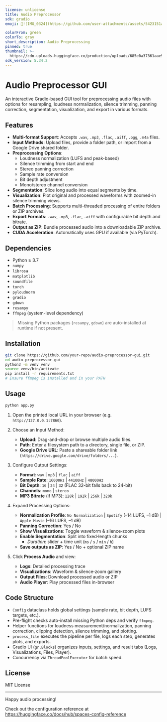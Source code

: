 ```yaml
---
license: unlicense
title: Audio Preprocessor
sdk: gradio
emoji: 🧪![IMG_0324](https://github.com/user-attachments/assets/5423151a-b1ea-4b1d-a8fe-51ef201ea6ad)

colorFrom: green
colorTo: gray
short_description: Audio Preprocessing
pinned: true
thumbnail: >-
  https://cdn-uploads.huggingface.co/production/uploads/685e0a37361aae99d2a3d907/reRACpFiIzn30l-uR2ZWy.png
sdk_version: 5.34.2
---
```

# Audio Preprocessor GUI

An interactive Gradio-based GUI tool for preprocessing audio files with options for resampling, loudness normalization, silence trimming, panning correction, segmentation, visualization, and export in various formats.

## Features

- **Multi-format Support**: Accepts `.wav`, `.mp3`, `.flac`, `.aiff`, `.ogg`, `.m4a` files.  
- **Input Methods**: Upload files, provide a folder path, or import from a Google Drive shared folder.  
- **Preprocessing Options**:  
  - Loudness normalization (LUFS and peak-based)  
  - Silence trimming from start and end  
  - Stereo panning correction  
  - Sample rate conversion  
  - Bit depth adjustment  
  - Mono/stereo channel conversion  
- **Segmentation**: Slice long audio into equal segments by time.  
- **Visualization**: Plot original and processed waveforms with zoomed-in silence trimming views.  
- **Batch Processing**: Supports multi-threaded processing of entire folders or ZIP archives.  
- **Export Formats**: `.wav`, `.mp3`, `.flac`, `.aiff` with configurable bit depth and bitrate.  
- **Output as ZIP**: Bundle processed audio into a downloadable ZIP archive.  
- **CUDA Acceleration**: Automatically uses GPU if available (via PyTorch).

## Dependencies

- Python ≥ 3.7  
- `numpy`  
- `librosa`  
- `matplotlib`  
- `soundfile`  
- `torch`  
- `pyloudnorm`  
- `gradio`  
- `gdown`  
- `resampy`  
- `ffmpeg` (system-level dependency)

> Missing Python packages (`resampy`, `gdown`) are auto-installed at runtime if not present.

## Installation

```bash
git clone https://github.com/your-repo/audio-preprocessor-gui.git
cd audio-preprocessor-gui
python3 -m venv venv
source venv/bin/activate
pip install -r requirements.txt
# Ensure ffmpeg is installed and in your PATH
```

## Usage

```bash
python app.py
```

1. Open the printed local URL in your browser (e.g. `http://127.0.0.1:7860`).

2. Choose an Input Method:  
   - **Upload**: Drag-and-drop or browse multiple audio files.  
   - **Path**: Enter a filesystem path to a directory, single file, or ZIP.  
   - **Google Drive URL**: Paste a shareable folder link (`https://drive.google.com/drive/folders/...`).  

3. Configure Output Settings:  
   - **Format**: `wav` | `mp3` | `flac` | `aiff`  
   - **Sample Rate**: `16000Hz` | `44100Hz` | `48000Hz`  
   - **Bit Depth**: `16` | `24` | `32` (FLAC 32-bit falls back to 24-bit)  
   - **Channels**: `mono` | `stereo`  
   - **MP3 Bitrate** (if MP3): `128k` | `192k` | `256k` | `320k`  

4. Expand Processing Options:  
   - **Normalization Profile**: `No Normalization` | `Spotify` (–14 LUFS, –1 dB) | `Apple Music` (–16 LUFS, –1 dB)  
   - **Panning Correction**: Yes / No  
   - **Show Visualizations**: Toggle waveform & silence‐zoom plots  
   - **Enable Segmentation**: Split into fixed‐length chunks  
     - *Duration*: slider + time unit (`ms` / `s` / `min` / `h`)  
   - **Save outputs as ZIP**: Yes / No + optional ZIP name  

5. Click **Process Audio** and view:  
   - **Logs**: Detailed processing trace  
   - **Visualizations**: Waveform & silence‐zoom gallery  
   - **Output Files**: Download processed audio or ZIP  
   - **Audio Player**: Play processed files in-browser  

## Code Structure

- `Config` dataclass holds global settings (sample rate, bit depth, LUFS targets, etc.).  
- Pre-flight checks auto-install missing Python deps and verify `ffmpeg`.  
- Helper functions for loudness measurement/normalization, panning correction, clipping detection, silence trimming, and plotting.  
- `process_file` executes the pipeline per file, logs each step, generates plots, and exports.  
- Gradio UI (`gr.Blocks`) organizes inputs, settings, and result tabs (Logs, Visualizations, Files, Player).  
- Concurrency via `ThreadPoolExecutor` for batch speed.

## License

MIT License

---

Happy audio processing!

Check out the configuration reference at https://huggingface.co/docs/hub/spaces-config-reference
